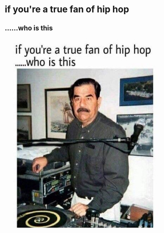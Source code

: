 # if you're a true fan of hip hop
## ......who is this

![saddam hussein](https://github.com/razyness/saddam-hussein/blob/main/saddam%20hussein.jpeg?raw=true)
